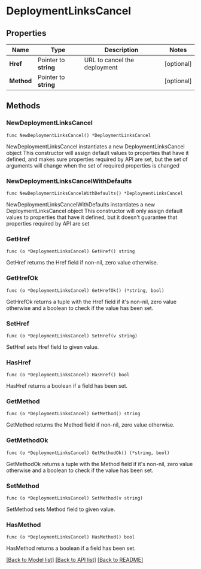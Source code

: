 # DeploymentLinksCancel

## Properties

Name | Type | Description | Notes
------------ | ------------- | ------------- | -------------
**Href** | Pointer to **string** | URL to cancel the deployment | [optional] 
**Method** | Pointer to **string** |  | [optional] 

## Methods

### NewDeploymentLinksCancel

`func NewDeploymentLinksCancel() *DeploymentLinksCancel`

NewDeploymentLinksCancel instantiates a new DeploymentLinksCancel object
This constructor will assign default values to properties that have it defined,
and makes sure properties required by API are set, but the set of arguments
will change when the set of required properties is changed

### NewDeploymentLinksCancelWithDefaults

`func NewDeploymentLinksCancelWithDefaults() *DeploymentLinksCancel`

NewDeploymentLinksCancelWithDefaults instantiates a new DeploymentLinksCancel object
This constructor will only assign default values to properties that have it defined,
but it doesn't guarantee that properties required by API are set

### GetHref

`func (o *DeploymentLinksCancel) GetHref() string`

GetHref returns the Href field if non-nil, zero value otherwise.

### GetHrefOk

`func (o *DeploymentLinksCancel) GetHrefOk() (*string, bool)`

GetHrefOk returns a tuple with the Href field if it's non-nil, zero value otherwise
and a boolean to check if the value has been set.

### SetHref

`func (o *DeploymentLinksCancel) SetHref(v string)`

SetHref sets Href field to given value.

### HasHref

`func (o *DeploymentLinksCancel) HasHref() bool`

HasHref returns a boolean if a field has been set.

### GetMethod

`func (o *DeploymentLinksCancel) GetMethod() string`

GetMethod returns the Method field if non-nil, zero value otherwise.

### GetMethodOk

`func (o *DeploymentLinksCancel) GetMethodOk() (*string, bool)`

GetMethodOk returns a tuple with the Method field if it's non-nil, zero value otherwise
and a boolean to check if the value has been set.

### SetMethod

`func (o *DeploymentLinksCancel) SetMethod(v string)`

SetMethod sets Method field to given value.

### HasMethod

`func (o *DeploymentLinksCancel) HasMethod() bool`

HasMethod returns a boolean if a field has been set.


[[Back to Model list]](../README.md#documentation-for-models) [[Back to API list]](../README.md#documentation-for-api-endpoints) [[Back to README]](../README.md)


